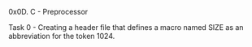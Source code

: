 0x0D. C - Preprocessor

Task 0 - Creating a header file that  defines a macro named SIZE as an abbreviation for the token 1024.
